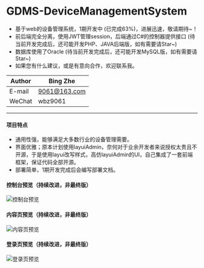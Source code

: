 # GDMS-DeviceManagementSystem

* 基于web的设备管理系统，1期开发中 (已完成63%)，进展迅速，敬请期待~！
* 前后端完全分离，使用JWT管理session，后端通过C#的控制器提供接口 (待当前开发完成后，还可能开发PHP、JAVA后端版，如有需要请Star~)
* 数据库使用了Oracle (待当前开发完成后，还可能开发MySQL版，如有需要请Star~)
* 如果您有什么建议，或是有意向合作，欢迎联系我。

|Author|Bing Zhe|
|---|---
|E-mail|9061@163.com
|WeChat|wbz9061

****
#### 项目特点
* 通用性强，能够满足大多数行业的设备管理需要。
* 界面优雅；原本计划使用layuiAdmin，奈何对于业余开发者来说授权太贵且不开源，于是使用layui改写样式，高仿layuiAdmin的UI，自己集成了一套前端框架，保证代码全部开源。
* 部署简单，1期开发完成后会编写部署文档。


#### 控制台预览（持续改进，非最终版）
![控制台预览](https://github.com/manier13579/GDMS-DeviceManagementSystem/raw/master/GDMS/src/images/demo3.png)  

#### 内容页预览（持续改进，非最终版）
![内容页预览](https://github.com/manier13579/GDMS-DeviceManagementSystem/raw/master/GDMS/src/images/demo2.png)  

#### 登录页预览（持续改进，非最终版）
![登录页预览](https://github.com/manier13579/GDMS-DeviceManagementSystem/raw/master/GDMS/src/images/demo1.png)  
